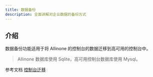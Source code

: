 ```yaml
---
title: 数据备份
description: 全面讲解对企业数据的备份方式
---
```


## 介绍

数据备份功能适用于将 Allinone 的控制台的数据迁移到高可用的控制台中。
> Allinone 数据库使用 Sqlite，高可用控制台数据库使用 Mysql。

参考文档 [控制台迁移](/docs/installation/ha-deployment/console-recover)

